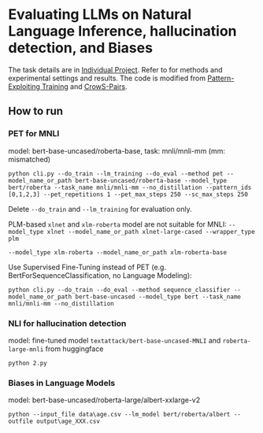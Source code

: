 # Evaluating LLMs on Natural Language Inference, hallucination detection, and Biases

The task details are in [Individual Project](https://github.com/WillongWang/Awesome-LLM-NLP-projects-updating-/blob/main/Eval%20LMs%20for%20NLI%20%26%20biaes/CSIT_Individual_Project_2025_Spring.pdf). Refer to []() for methods and experimental settings and results. The code is modified from [Pattern-Exploiting Training](https://github.com/timoschick/pet/tree/master?tab=readme-ov-file##pet-training-and-evaluation) and [CrowS-Pairs](https://github.com/nyu-mll/crows-pairs).

## How to run

### PET for MNLI

model: bert-base-uncased/roberta-base, task: mnli/mnli-mm (mm: mismatched)

```
python cli.py --do_train --lm_training --do_eval --method pet --model_name_or_path bert-base-uncased/roberta-base --model_type bert/roberta --task_name mnli/mnli-mm --no_distillation --pattern_ids [0,1,2,3] --pet_repetitions 1 --pet_max_steps 250 --sc_max_steps 250
```

Delete `--do_train` and `--lm_training` for evaluation only.

PLM-based `xlnet` and `xlm-roberta` model are not suitable for MNLI: 
`--model_type xlnet --model_name_or_path xlnet-large-cased --wrapper_type plm`

`--model_type xlm-roberta --model_name_or_path xlm-roberta-base`

Use Supervised Fine-Tuning instead of PET (e.g. BertForSequenceClassification, no Language Modeling):  

```
python cli.py --do_train --do_eval --method sequence_classifier --model_name_or_path bert-base-uncased --model_type bert --task_name mnli/mnli-mm --no_distillation
```


### NLI for hallucination detection

model: fine-tuned model `textattack/bert-base-uncased-MNLI` and `roberta-large-mnli` from huggingface

```
python 2.py
```


### Biases in Language Models

model: bert-base-uncased/roberta-large/albert-xxlarge-v2

```
python --input_file data\age.csv --lm_model bert/roberta/albert --outfile output\age_XXX.csv
```

